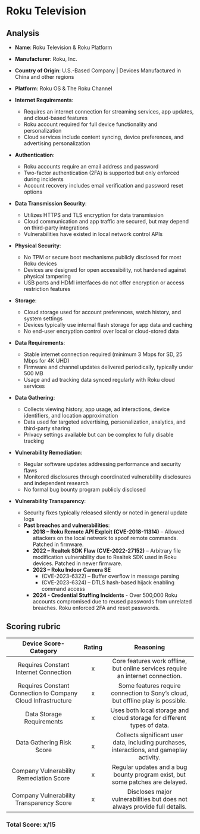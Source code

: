 # Roku Television
## Analysis  
- **Name**: Roku Television & Roku Platform
- **Manufacturer**: Roku, Inc.
- **Country of Origin**: U.S.-Based Company | Devices Manufactured in China and other regions
- **Platform**: Roku OS & The Roku Channel

- **Internet Requirements**:  
    - Requires an internet connection for streaming services, app updates, and cloud-based features
    - Roku account required for full device functionality and personalization 
    - Cloud services include content syncing, device preferences, and advertising personalization

- **Authentication**:  
    - Roku accounts require an email address and password
    - Two-factor authentication (2FA) is supported but only enforced during incidents 
    - Account recovery includes email verification and password reset options

- **Data Transmission Security**:  
    - Utilizes HTTPS and TLS encryption for data transmission
    - Cloud communication and app traffic are secured, but may depend on third-party integrations
    - Vulnerabilities have existed in local network control APIs

- **Physical Security**:  
    - No TPM or secure boot mechanisms publicly disclosed for most Roku devices
    - Devices are designed for open accessibility, not hardened against physical tampering
    - USB ports and HDMI interfaces do not offer encryption or access restriction features

- **Storage**:  
    - Cloud storage used for account preferences, watch history, and system settings
    - Devices typically use internal flash storage for app data and caching
    - No end-user encryption control over local or cloud-stored data

- **Data Requirements**:  
    - Stable internet connection required (minimum 3 Mbps for SD, 25 Mbps for 4K UHD)  
    - Firmware and channel updates delivered periodically, typically under 500 MB
    - Usage and ad tracking data synced regularly with Roku cloud services

- **Data Gathering**:  
    - Collects viewing history, app usage, ad interactions, device identifiers, and location approximation
    - Data used for targeted advertising, personalization, analytics, and third-party sharing
    - Privacy settings available but can be complex to fully disable tracking 

- **Vulnerability Remediation**:  
    - Regular software updates addressing performance and security flaws  
    - Monitored disclosures through coordinated vulnerability disclosures and independent research
    - No formal bug bounty program publicly disclosed 

- **Vulnerability Transparency**:  
    - Security fixes typically released silently or noted in general update logs
    - **Past breaches and vulnerabilities**:  
        - **2018 – Roku Remote API Exploit (CVE-2018-11314)** – Allowed attackers on the local network to spoof remote commands. Patched in firmware.
        - **2022 – Realtek SDK Flaw (CVE-2022-27152)** – Arbitrary file modification vulnerability due to Realtek SDK used in Roku devices. Patched in newer firmware.
        - **2023 – Roku Indoor Camera SE**
           - (CVE-2023-6322) – Buffer overflow in message parsing
           - (CVE-2023-6324) – DTLS hash-based hijack enabling command access
        - **2024 - Credential Stuffing Incidents** - Over 500,000 Roku accounts compromised due to reused passwords from unrelated breaches. Roku enforced 2FA and reset passwords.

## Scoring rubric
| Device Score-Category |  Rating | Reasoning | 
| :---: | :---: | :---: | 
| Requires Constant Internet Connection | x | Core features work offline, but online services require an internet connection. |
| Requires Constant Connection to Company Cloud Infrastructure | x | Some features require connection to Sony’s cloud, but offline play is possible. |
| Data Storage Requirements | x | Uses both local storage and cloud storage for different types of data. |
| Data Gathering Risk Score | x | Collects significant user data, including purchases, interactions, and gameplay activity. |
| Company Vulnerability Remediation Score | x | Regular updates and a bug bounty program exist, but some patches are delayed. |
| Company Vulnerability Transparency Score | x | Discloses major vulnerabilities but does not always provide full details. | 

### Total Score: x/15
